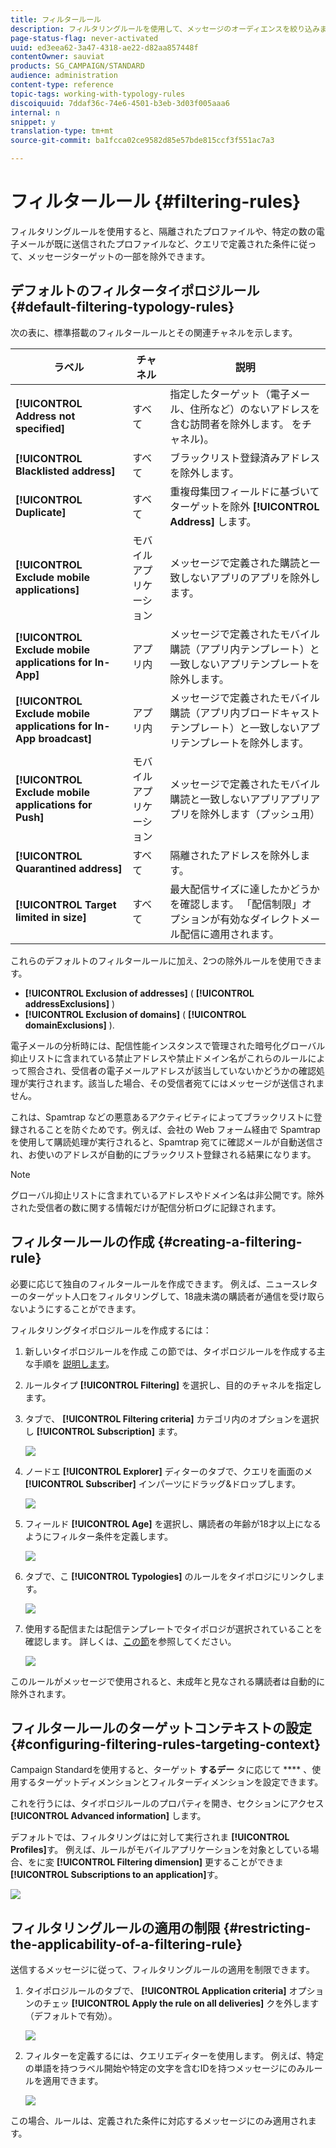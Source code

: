 ```yaml
---
title: フィルタールール
description: フィルタリングルールを使用して、メッセージのオーディエンスを絞り込みます。
page-status-flag: never-activated
uuid: ed3eea62-3a47-4318-ae22-d82aa857448f
contentOwner: sauviat
products: SG_CAMPAIGN/STANDARD
audience: administration
content-type: reference
topic-tags: working-with-typology-rules
discoiquuid: 7ddaf36c-74e6-4501-b3eb-3d03f005aaa6
internal: n
snippet: y
translation-type: tm+mt
source-git-commit: ba1fcca02ce9582d85e57bde815ccf3f551ac7a3

---
```



# フィルタールール {#filtering-rules}

フィルタリングルールを使用すると、隔離されたプロファイルや、特定の数の電子メールが既に送信されたプロファイルなど、クエリで定義された条件に従って、メッセージターゲットの一部を除外できます。

## デフォルトのフィルタータイポロジルール {#default-filtering-typology-rules}

次の表に、標準搭載のフィルタールールとその関連チャネルを示します。

| ラベル | チャネル | 説明 |
---------|----------|---------
| **[!UICONTROL Address not specified]** | すべて | 指定したターゲット（電子メール、住所など）のないアドレスを含む訪問者を除外します。 をチャネル)。 |
| **[!UICONTROL Blacklisted address]** | すべて | ブラックリスト登録済みアドレスを除外します。 |
| **[!UICONTROL Duplicate]** | すべて | 重複母集団フィールドに基づいてターゲットを除外 **[!UICONTROL Address]** します。 |
| **[!UICONTROL Exclude mobile applications]** | モバイルアプリケーション | メッセージで定義された購読と一致しないアプリのアプリを除外します。 |
| **[!UICONTROL Exclude mobile applications for In-App]** | アプリ内 | メッセージで定義されたモバイル購読（アプリ内テンプレート）と一致しないアプリテンプレートを除外します。 |
| **[!UICONTROL Exclude mobile applications for In-App broadcast]** | アプリ内 | メッセージで定義されたモバイル購読（アプリ内ブロードキャストテンプレート）と一致しないアプリテンプレートを除外します。 |
| **[!UICONTROL Exclude mobile applications for Push]** | モバイルアプリケーション | メッセージで定義されたモバイル購読と一致しないアプリアプリアプリを除外します（プッシュ用） |
| **[!UICONTROL Quarantined address]** | すべて | 隔離されたアドレスを除外します。 |
| **[!UICONTROL Target limited in size]** | すべて | 最大配信サイズに達したかどうかを確認します。 「配信制限」オプションが有効なダイレクトメール配信に適用されます。 |

これらのデフォルトのフィルタールールに加え、2つの除外ルールを使用できます。

* **[!UICONTROL Exclusion of addresses]** ( **[!UICONTROL addressExclusions]** )
* **[!UICONTROL Exclusion of domains]** ( **[!UICONTROL domainExclusions]** ).

電子メールの分析時には、配信性能インスタンスで管理された暗号化グローバル抑止リストに含まれている禁止アドレスや禁止ドメイン名がこれらのルールによって照合され、受信者の電子メールアドレスが該当していないかどうかの確認処理が実行されます。該当した場合、その受信者宛てにはメッセージが送信されません。

これは、Spamtrap などの悪意あるアクティビティによってブラックリストに登録されることを防ぐためです。例えば、会社の Web フォーム経由で Spamtrap を使用して購読処理が実行されると、Spamtrap 宛てに確認メールが自動送信され、お使いのアドレスが自動的にブラックリスト登録される結果になります。

>[!NOTE]
>
>グローバル抑止リストに含まれているアドレスやドメイン名は非公開です。除外された受信者の数に関する情報だけが配信分析ログに記録されます。

## フィルタールールの作成 {#creating-a-filtering-rule}

必要に応じて独自のフィルタールールを作成できます。 例えば、ニュースレターのターゲット人口をフィルタリングして、18歳未満の購読者が通信を受け取らないようにすることができます。

フィルタリングタイポロジルールを作成するには：

1. 新しいタイポロジルールを作成 この節では、タイポロジルールを作成する主な手順を [説明します](../../sending/using/managing-typology-rules.md)。

1. ルールタイプ **[!UICONTROL Filtering]** を選択し、目的のチャネルを指定します。

1. タブで、 **[!UICONTROL Filtering criteria]** カテゴリ内のオプションを選択し **[!UICONTROL Subscription]** ます。

   ![](assets/typology_create-rule-subscription.png)

1. ノードエ **[!UICONTROL Explorer]** ディターのタブで、クエリを画面のメ **[!UICONTROL Subscriber]** インパーツにドラッグ&amp;ドロップします。

   ![](assets/typology_create-rule-subscriber.png)

1. フィールド **[!UICONTROL Age]** を選択し、購読者の年齢が18才以上になるようにフィルター条件を定義します。

   ![](assets/typology_create-rule-age.png)

1. タブで、こ **[!UICONTROL Typologies]** のルールをタイポロジにリンクします。

   ![](assets/typology_create-rule-typology.png)

1. 使用する配信または配信テンプレートでタイポロジが選択されていることを確認します。 詳しくは、[この節](../../sending/using/managing-typologies.md#applying-typologies-to-messages)を参照してください。

   ![](assets/typology_template.png)

このルールがメッセージで使用されると、未成年と見なされる購読者は自動的に除外されます。

## フィルタールールのターゲットコンテキストの設定 {#configuring-filtering-rules-targeting-context}

Campaign Standardを使用すると、ターゲット **するデー** タに応じて **** 、使用するターゲットディメンションとフィルターディメンションを設定できます。

これを行うには、タイポロジルールのプロパティを開き、セクションにアクセス **[!UICONTROL Advanced information]** します。

デフォルトでは、フィルタリングはに対して実行されま **[!UICONTROL Profiles]**&#x200B;す。 例えば、ルールがモバイルアプリケーションを対象としている場合、をに変 **[!UICONTROL Filtering dimension]** 更することができま **[!UICONTROL Subscriptions to an application]**&#x200B;す。

![](assets/typology_rule-order_2.png)

## フィルタリングルールの適用の制限 {#restricting-the-applicability-of-a-filtering-rule}

送信するメッセージに従って、フィルタリングルールの適用を制限できます。

1. タイポロジルールのタブで、 **[!UICONTROL Application criteria]** オプションのチェッ **[!UICONTROL Apply the rule on all deliveries]** クを外します（デフォルトで有効）。

   ![](assets/typology_limit.png)

1. フィルターを定義するには、クエリエディターを使用します。 例えば、特定の単語を持つラベル開始や特定の文字を含むIDを持つメッセージにのみルールを適用できます。

   ![](assets/typology_limit-rule.png)

この場合、ルールは、定義された条件に対応するメッセージにのみ適用されます。
